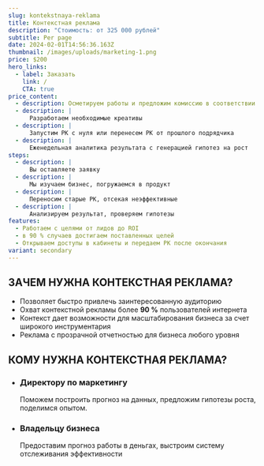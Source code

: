 ```yaml
---
slug: kontekstnaya-reklama
title: Контекстная реклама
description: "Стоимость: от 325 000 рублей"
subtitle: Per page
date: 2024-02-01T14:56:36.163Z
thumbnail: /images/uploads/marketing-1.png
price: $200
hero_links:
  - label: Заказать
    link: /
    CTA: true
price_content:
  - description: Осметируем работы и предложим комиссию в соответствии с вашими задачами
  - description: |
      Разработаем необходимые креативы
  - description: |
      Запустим РК с нуля или перенесем РК от прошлого подрядчика
  - description: |
      Еженедельная аналитика результата с генерацией гипотез на рост
steps:
  - description: |
      Вы оставляете заявку
  - description: |
      Мы изучаем бизнес, погружаемся в продукт
  - description: |
      Переносим старые РК, отсекая неэффективные
  - description: |
      Анализируем результат, проверяем гипотезы
features:
  - Работаем с целями от лидов до ROI
  - в 90 % случаев достигаем поставленных целей
  - Открываем доступы в кабинеты и передаем РК после окончания
variant: secondary
---
```

## ЗАЧЕМ НУЖНА КОНТЕКСТНАЯ РЕКЛАМА?

* Позволяет быстро привлечь заинтересованную аудиторию
* Охват контекстной рекламы более **90 %** пользователей интернета
* Контекст дает возможности для масштабирования бизнеса за счет широкого инструментария
* Реклама с прозрачной отчетностью для бизнеса любого уровня

## КОМУ НУЖНА КОНТЕКСТНАЯ РЕКЛАМА?

* ### Директору по маркетингу

  Поможем построить прогноз на данных, предложим гипотезы роста, поделимся опытом.
* ### Владельцу бизнеса 

  Предоставим прогноз работы в деньгах, выстроим систему отслеживания эффективности
